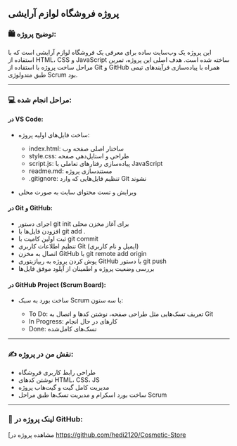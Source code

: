 ## پروژه فروشگاه لوازم آرایشی

### 🛍️ توضیح پروژه:

این پروژه یک وب‌سایت ساده برای معرفی یک فروشگاه لوازم آرایشی است که با استفاده از HTML، CSS و JavaScript ساخته شده است. هدف اصلی این پروژه، تمرین مراحل ساخت پروژه با استفاده از Git و GitHub همراه با پیاده‌سازی فرآیندهای تیمی طبق متدولوژی Scrum بود.

---

### 💻 مراحل انجام شده:

#### در VS Code:

* ساخت فایل‌های اولیه پروژه:

  * index.html: ساختار اصلی صفحه وب
  * style.css: طراحی و استایل‌دهی صفحه
  * script.js: پیاده‌سازی رفتارهای تعاملی با JavaScript
  * readme.md: مستندسازی پروژه
  * .gitignore: تنظیم فایل‌هایی که وارد Git نشوند

* ویرایش و تست محتوای سایت به صورت محلی

#### در Git و GitHub:

* اجرای دستور git init برای آغاز مخزن محلی
* افزودن فایل‌ها با git add .
* ثبت اولین کامیت با git commit
* تنظیم اطلاعات کاربری Git (ایمیل و نام کاربری)
* اتصال به مخزن GitHub با git remote add origin
* پوش کردن پروژه به ریپازیتوری GitHub با دستور git push
* بررسی وضعیت پروژه و اطمینان از آپلود موفق فایل‌ها

#### در GitHub Project (Scrum Board):

* ساخت بورد به سبک Scrum با سه ستون:

  * To Do: تعریف تسک‌هایی مثل طراحی صفحه، نوشتن کدها و اتصال به Git
  * In Progress: کارهای در حال انجام
  * Done: تسک‌های کامل‌شده

---

### ✍️ نقش من در پروژه:

* طراحی رابط کاربری فروشگاه
* نوشتن کدهای HTML، CSS، JS
* مدیریت کامل گیت و گیت‌هاب پروژه
* ساخت بورد اسکرام و مدیریت تسک‌ها طبق مراحل Scrum

---

### 📎 لینک پروژه در GitHub:

[مشاهده پروژه در 
https://github.com/hedi2120/Cosmetic-Store
